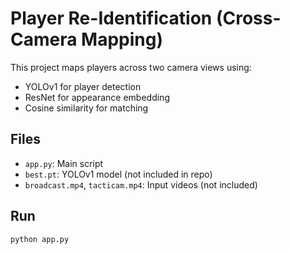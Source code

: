 # Player Re-Identification (Cross-Camera Mapping)

This project maps players across two camera views using:
- YOLOv1 for player detection
- ResNet for appearance embedding
- Cosine similarity for matching

## Files
- `app.py`: Main script
- `best.pt`: YOLOv1 model (not included in repo)
- `broadcast.mp4`, `tacticam.mp4`: Input videos (not included)

## Run
```bash
python app.py

